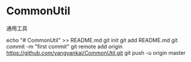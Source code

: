 # CommonUtil
通用工具

echo "# CommonUtil" >> README.md
git init
git add README.md
git commit -m "first commit"
git remote add origin https://github.com/yangyankai/CommonUtil.git
git push -u origin master
